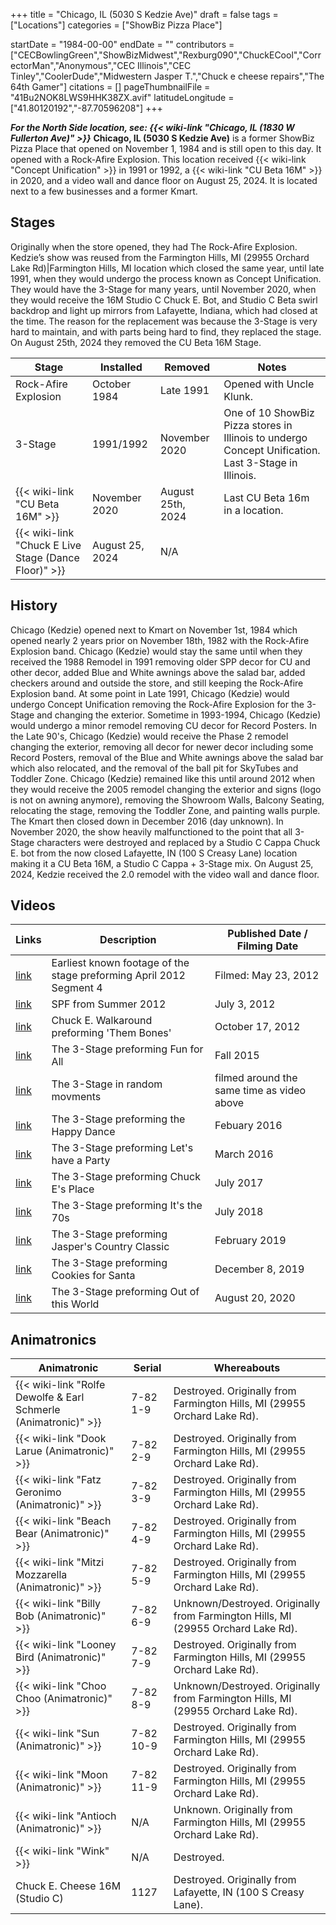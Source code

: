 +++
title = "Chicago, IL (5030 S Kedzie Ave)"
draft = false
tags = ["Locations"]
categories = ["ShowBiz Pizza Place"]


startDate = "1984-00-00"
endDate = ""
contributors = ["CECBowlingGreen","ShowBizMidwest","Rexburg090","ChuckECool","CorrectorMan","Anonymous","CEC Illinois","CEC Tinley","CoolerDude","Midwestern Jasper T.","Chuck e cheese repairs","The 64th Gamer"]
citations = []
pageThumbnailFile = "41Bu2NOK8LWS9HHK38ZX.avif"
latitudeLongitude = ["41.80120192","-87.70596208"]
+++

***For the North Side location, see: {{< wiki-link "Chicago, IL (1830 W Fullerton Ave)" >}}*** **Chicago, IL (5030 S Kedzie Ave)** is a former ShowBiz Pizza Place that opened on November 1, 1984 and is still open to this day. It opened with a Rock-Afire Explosion. This location received {{< wiki-link "Concept Unification" >}} in 1991 or 1992, a {{< wiki-link "CU Beta 16M" >}} in 2020, and a video wall and dance floor on August 25, 2024. It is located next to a few businesses and a former Kmart.

## Stages

Originally when the store opened, they had The Rock-Afire Explosion. Kedzie’s show was reused from the Farmington Hills, MI (29955 Orchard Lake Rd)|Farmington Hills, MI location which closed the same year, until late 1991, when they would undergo the process known as Concept Unification. They would have the 3-Stage for many years, until November 2020, when they would receive the 16M Studio C Chuck E. Bot, and Studio C Beta swirl backdrop and light up mirrors from Lafayette, Indiana, which had closed at the time. The reason for the replacement was because the 3-Stage is very hard to maintain, and with parts being hard to find, they replaced the stage. On August 25th, 2024 they removed the CU Beta 16M Stage.

| Stage                                                      | Installed       | Removed           | Notes                                                                                                |
|------------------------------------------------------------|-----------------|-------------------|------------------------------------------------------------------------------------------------------|
| Rock-Afire Explosion                                       | October 1984    | Late 1991         | Opened with Uncle Klunk.                                                                             |
| 3-Stage                                                    | 1991/1992       | November 2020     | One of 10 ShowBiz Pizza stores in Illinois to undergo Concept Unification. Last 3-Stage in Illinois. |
| {{< wiki-link "CU Beta 16M" >}}                      | November 2020   | August 25th, 2024 | Last CU Beta 16m in a location.                                                                      |
| {{< wiki-link "Chuck E Live Stage (Dance Floor)" >}} | August 25, 2024 | N/A               |                                                                                                      |

## History

Chicago (Kedzie) opened next to Kmart on November 1st, 1984 which opened nearly 2 years prior on November 18th, 1982 with the Rock-Afire Explosion band. Chicago (Kedzie) would stay the same until when they received the 1988 Remodel in 1991 removing older SPP decor for CU and other decor, added Blue and White awnings above the salad bar, added checkers around and outside the store, and still keeping the Rock-Afire Explosion band. At some point in Late 1991, Chicago (Kedzie) would undergo Concept Unification removing the Rock-Afire Explosion for the 3-Stage and changing the exterior. Sometime in 1993-1994, Chicago (Kedzie) would undergo a minor remodel removing CU decor for Record Posters. In the Late 90's, Chicago (Kedzie) would receive the Phase 2 remodel changing the exterior, removing all decor for newer decor including some Record Posters, removal of the Blue and White awnings above the salad bar which also relocated, and the removal of the ball pit for SkyTubes and Toddler Zone. Chicago (Kedzie) remained like this until around 2012 when they would receive the 2005 remodel changing the exterior and signs (logo is not on awning anymore), removing the Showroom Walls, Balcony Seating, relocating the stage, removing the Toddler Zone, and painting walls purple. The Kmart then closed down in December 2016 (day unknown). In November 2020, the show heavily malfunctioned to the point that all 3-Stage characters were destroyed and replaced by a Studio C Cappa Chuck E. bot from the now closed Lafayette, IN (100 S Creasy Lane) location making it a CU Beta 16M, a Studio C Cappa + 3-Stage mix. On August 25, 2024, Kedzie received the 2.0 remodel with the video wall and dance floor.

## Videos

| Links                                                    | Description                                                         | Published Date / Filming Date              |
|----------------------------------------------------------|---------------------------------------------------------------------|--------------------------------------------|
| [link](https://www.youtube.com/watch?v=ejWXLEJpZ8g)      | Earliest known footage of the stage preforming April 2012 Segment 4 | Filmed: May 23, 2012                       |
| [link](https://youtu.be/8NUSpWURVgs?si=Xr23YOL6bfsUkOv2) | SPF from Summer 2012                                                | July 3, 2012                               |
| [link](https://www.youtube.com/watch?v=HJQeqQVoS64)      | Chuck E. Walkaround preforming 'Them Bones'                         | October 17, 2012                           |
| [link](https://youtu.be/L9TXT-5JZug?si=GGRRaIA9qBxhR9OX) | The 3-Stage preforming Fun for All                                  | Fall 2015                                  |
| [link](https://youtu.be/JnC2JPcp50M?si=EypveSxlCHDWgMLw) | The 3-Stage in random movments                                      | filmed around the same time as video above |
| [link](https://youtu.be/DEF0ja8hL50?si=khkqxvGZjaxW6Ovv) | The 3-Stage preforming the Happy Dance                              | Febuary 2016                               |
| [link](https://www.youtube.com/watch?v=5zofFUSDe-I)      | The 3-Stage preforming Let's have a Party                           | March 2016                                 |
| [link](https://youtu.be/bjo4ZANvl_w?si=18H133wr_OBFBxKy) | The 3-Stage preforming Chuck E's Place                              | July 2017                                  |
| [link](https://youtu.be/FMTSvtw17EU?si=wlbMXqRSVAxgk8y0) | The 3-Stage preforming It's the 70s                                 | July 2018                                  |
| [link](https://youtu.be/Che_CgdYT_U?si=30aN4HJ5SHNekHJ-) | The 3-Stage preforming Jasper's Country Classic                     | February 2019                              |
| [link](https://youtu.be/3n3t5D_RI10?si=UhHWQXHOBshFMC8D) | The 3-Stage preforming Cookies for Santa                            | December 8, 2019                           |
| [link](https://youtu.be/lWlcsAhANxw?si=SZbF-kX6_egvUbaY) | The 3-Stage preforming Out of this World                            | August 20, 2020                            |

## Animatronics

| Animatronic                                                               | Serial    | Whereabouts                                                                      |
|---------------------------------------------------------------------------|-----------|----------------------------------------------------------------------------------|
| {{< wiki-link "Rolfe Dewolfe &amp; Earl Schmerle (Animatronic)" >}} | 7-82 1-9  | Destroyed. Originally from Farmington Hills, MI (29955 Orchard Lake Rd).         |
| {{< wiki-link "Dook Larue (Animatronic)" >}}                        | 7-82 2-9  | Destroyed. Originally from Farmington Hills, MI (29955 Orchard Lake Rd).         |
| {{< wiki-link "Fatz Geronimo (Animatronic)" >}}                     | 7-82 3-9  | Destroyed. Originally from Farmington Hills, MI (29955 Orchard Lake Rd).         |
| {{< wiki-link "Beach Bear (Animatronic)" >}}                        | 7-82 4-9  | Destroyed. Originally from Farmington Hills, MI (29955 Orchard Lake Rd).         |
| {{< wiki-link "Mitzi Mozzarella (Animatronic)" >}}                  | 7-82 5-9  | Destroyed. Originally from Farmington Hills, MI (29955 Orchard Lake Rd).         |
| {{< wiki-link "Billy Bob (Animatronic)" >}}                         | 7-82 6-9  | Unknown/Destroyed. Originally from Farmington Hills, MI (29955 Orchard Lake Rd). |
| {{< wiki-link "Looney Bird (Animatronic)" >}}                       | 7-82 7-9  | Destroyed. Originally from Farmington Hills, MI (29955 Orchard Lake Rd).         |
| {{< wiki-link "Choo Choo (Animatronic)" >}}                         | 7-82 8-9  | Unknown/Destroyed. Originally from Farmington Hills, MI (29955 Orchard Lake Rd). |
| {{< wiki-link "Sun (Animatronic)" >}}                               | 7-82 10-9 | Destroyed. Originally from Farmington Hills, MI (29955 Orchard Lake Rd).         |
| {{< wiki-link "Moon (Animatronic)" >}}                              | 7-82 11-9 | Destroyed. Originally from Farmington Hills, MI (29955 Orchard Lake Rd).         |
| {{< wiki-link "Antioch (Animatronic)" >}}                           | N/A       | Unknown. Originally from Farmington Hills, MI (29955 Orchard Lake Rd).           |
| {{< wiki-link "Wink" >}}                                            | N/A       | Destroyed.                                                                       |
| Chuck E. Cheese 16M (Studio C)                                            | 1127      | Destroyed. Originally from Lafayette, IN (100 S Creasy Lane).                    |